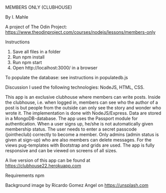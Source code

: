 MEMBERS ONLY (CLUBHOUSE)

By I. Mahle

A project of The Odin Project: https://www.theodinproject.com/courses/nodejs/lessons/members-only

Instructions

1. Save all files in a folder
2. Run npm install
3. Run npm start
4. Open http://localhost:3000/ in a browser

To populate the database: see instructions in populatedb.js

Discussion
I used the following technologies: NodeJS, HTML, CSS.

This app is an exclusive clubhouse where members can write posts. Inside the clubhouse, i.e. when logged in, members can see who the author of a post is but people from the outside can only see the story and wonder who wrote it. The implementation is done with NodeJS/Express. Data are stored in a MongoDB-database. The app uses the Passport module for authentication. When a user signs up, he/she is not automatically given membership status. The user needs to enter a secret passcode (jointheclub) correctly to become a member. Only admins (admin status is given at sign-up) who are also members can delete messages. For the views pug-templates with Bootstrap and grids are used. The app is fully responsive and can be viewed on screens of all sizes.

A live version of this app can be found at https://clubhouse22.herokuapp.com

Requirements
npm

Background image by Ricardo Gomez Angel on https://unsplash.com
